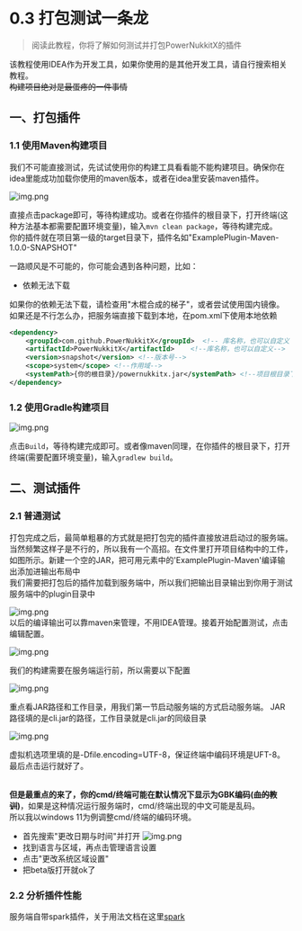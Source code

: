 # 0.3 打包测试一条龙
> 阅读此教程，你将了解如何测试并打包PowerNukkitX的插件

该教程使用IDEA作为开发工具，如果你使用的是其他开发工具，请自行搜索相关教程。
<br />~~构建项目绝对是最蛋疼的一件事情~~

## 一、打包插件
### 1.1 使用Maven构建项目
我们不可能直接测试，先试试使用你的构建工具看看能不能构建项目。确保你在idea里能成功加载你使用的maven版本，或者在idea里安装maven插件。

![img.png](image/第三节/img.png)

直接点击package即可，等待构建成功。或者在你插件的根目录下，打开终端(这种方法基本都需要配置环境变量)，输入`mvn clean package`，等待构建完成。
<br />你的插件就在项目第一级的target目录下，插件名如"ExamplePlugin-Maven-1.0.0-SNAPSHOT"

一路顺风是不可能的，你可能会遇到各种问题，比如：
- 依赖无法下载

如果你的依赖无法下载，请检查用"木棍合成的梯子"，或者尝试使用国内镜像。
如果还是不行怎么办，把服务端直接下载到本地，在pom.xml下使用本地依赖
```xml
<dependency>
    <groupId>com.github.PowerNukkitX</groupId>  <!-- 库名称，也可以自定义 -->
    <artifactId>PowerNukkitX</artifactId>    <!--库名称，也可以自定义-->
    <version>snapshot</version> <!--版本号-->
    <scope>system</scope> <!--作用域-->
    <systemPath>{你的根目录}/powernukkitx.jar</systemPath> <!--项目根目录下的lib文件夹下-->
</dependency>
```

### 1.2 使用Gradle构建项目
![img.png](image/第三节/img_1.png)

点击`Build`，等待构建完成即可。或者像maven同理，在你插件的根目录下，打开终端(需要配置环境变量)，输入`gradlew build`。

## 二、测试插件
### 2.1 普通测试
打包完成之后，最简单粗暴的方式就是把打包完的插件直接放进启动过的服务端。
<br />当然频繁这样子是不行的，所以我有一个高招。在文件里打开项目结构中的工件，如图所示。新建一个空的JAR，把可用元素中的'ExamplePlugin-Maven'编译输出添加进输出布局中
<br />我们需要把打包后的插件加载到服务端中，所以我们把输出目录输出到你用于测试服务端中的plugin目录中

![img.png](image/第三节/img_2.png)
<br />以后的编译输出可以靠maven来管理，不用IDEA管理。接着开始配置测试，点击编辑配置。

![img.png](image/第三节/img_3.png)

我们的构建需要在服务端运行前，所以需要以下配置

![img.png](image/第三节/img_4.png)

重点看JAR路径和工作目录，用我们第一节启动服务端的方式启动服务端。
JAR路径填的是cli.jar的路径，工作目录就是cli.jar的同级目录

![img.png](image/第三节/img_5.png)

虚拟机选项里填的是-Dfile.encoding=UTF-8，保证终端中编码环境是UFT-8。
<br />最后点击运行就好了。

<br />**但是最重点的来了，你的cmd/终端可能在默认情况下显示为GBK编码(~~血的教训~~)**，如果是这种情况运行服务端时，cmd/终端出现的中文可能是乱码。
<br />所以我以windows 11为例调整cmd/终端的编码环境。
* 首先搜索"更改日期与时间"并打开
![img.png](image/第三节/img_6.png)
* 找到语言与区域，再点击管理语言设置
* 点击"更改系统区域设置"
* 把beta版打开就ok了

### 2.2 分析插件性能
服务端自带spark插件，关于用法文档在这里[spark](https://spark.lucko.me/docs/Command-Usage)
